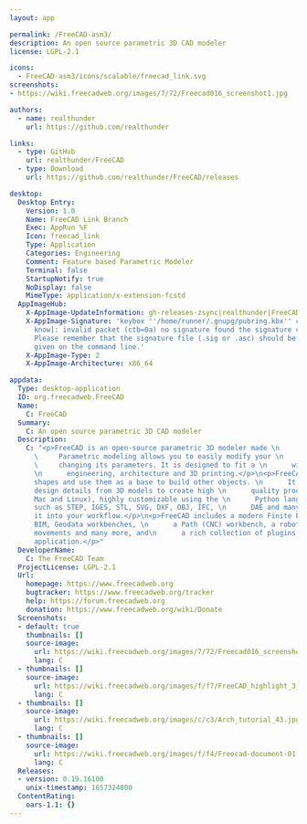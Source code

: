```yaml
---
layout: app

permalink: /FreeCAD-asm3/
description: An open source parametric 3D CAD modeler
license: LGPL-2.1

icons:
  - FreeCAD-asm3/icons/scalable/freecad_link.svg
screenshots:
- https://wiki.freecadweb.org/images/7/72/Freecad016_screenshot1.jpg

authors:
  - name: realthunder
    url: https://github.com/realthunder

links:
  - type: GitHub
    url: realthunder/FreeCAD
  - type: Download
    url: https://github.com/realthunder/FreeCAD/releases

desktop:
  Desktop Entry:
    Version: 1.0
    Name: FreeCAD Link Branch
    Exec: AppRun %F
    Icon: freecad_link
    Type: Application
    Categories: Engineering
    Comment: Feature based Parametric Modeler
    Terminal: false
    StartupNotify: true
    NoDisplay: false
    MimeType: application/x-extension-fcstd
  AppImageHub:
    X-AppImage-UpdateInformation: gh-releases-zsync|realthunder|FreeCAD|latest|FreeCAD-asm3-Stable-Conda-Py3-Qt5-*-x86_64.AppImage.zsync
    X-AppImage-Signature: 'keybox ''/home/runner/.gnupg/pubring.kbx'' created [don''t
      know]: invalid packet (ctb=0a) no signature found the signature could not be verified.
      Please remember that the signature file (.sig or .asc) should be the first file
      given on the command line.'
    X-AppImage-Type: 2
    X-AppImage-Architecture: x86_64

appdata:
  Type: desktop-application
  ID: org.freecadweb.FreeCAD
  Name:
    C: FreeCAD
  Summary:
    C: An open source parametric 3D CAD modeler
  Description:
    C: "<p>FreeCAD is an open-source parametric 3D modeler made \n      primarily to design real-life objects of any size. \n
      \     Parametric modeling allows you to easily modify your \n      design by going back into your model history and \n
      \     changing its parameters. It is designed to fit a \n      wide range of uses including product design, mechanical
      \n      engineering, architecture and 3D printing.</p>\n<p>FreeCAD allows you to sketch geometry constrained \n      2D
      shapes and use them as a base to build other objects. \n      It contains many components to adjust dimensions or \n      extract
      design details from 3D models to create high \n      quality production-ready drawings. it is a multiplatfom \n      (Windows,
      Mac and Linux), highly customizable using the \n      Python language. It reads and writes to many open file \n      formats
      such as STEP, IGES, STL, SVG, DXF, OBJ, IFC, \n      DAE and many others, making it possible to seamlessly \n      integrate
      it into your workflow.</p>\n<p>FreeCAD includes a modern Finite Element Analysis (FEA) \n      tools, experimental CFD,
      BIM, Geodata workbenches, \n      a Path (CNC) workbench, a robot simulation module that \n      allows you to study robot
      movements and many more, and\n      a rich collection of plugins and macros installable\n      directly from within the
      application.</p>"
  DeveloperName:
    C: The FreeCAD Team
  ProjectLicense: LGPL-2.1
  Url:
    homepage: https://www.freecadweb.org
    bugtracker: https://www.freecadweb.org/tracker
    help: https://forum.freecadweb.org
    donation: https://www.freecadweb.org/wiki/Donate
  Screenshots:
  - default: true
    thumbnails: []
    source-image:
      url: https://wiki.freecadweb.org/images/7/72/Freecad016_screenshot1.jpg
      lang: C
  - thumbnails: []
    source-image:
      url: https://wiki.freecadweb.org/images/f/f7/FreeCAD_highlight_3_0.19.jpg
      lang: C
  - thumbnails: []
    source-image:
      url: https://wiki.freecadweb.org/images/c/c3/Arch_tutorial_43.jpg
      lang: C
  - thumbnails: []
    source-image:
      url: https://wiki.freecadweb.org/images/f/f4/Freecad-document-01.jpg
      lang: C
  Releases:
  - version: 0.19.16100
    unix-timestamp: 1657324800
  ContentRating:
    oars-1.1: {}
---
```

